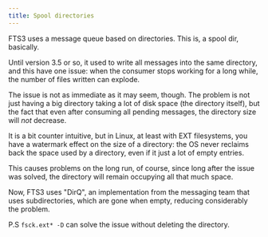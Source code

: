 ```yaml
---
title: Spool directories
---
```


FTS3 uses a message queue based on directories. This is, a spool dir, basically.

Until version 3.5 or so, it used to write all messages into the same directory,
and this have one issue: when the consumer stops working for a long while, the
number of files written can explode.

The issue is not as immediate as it may seem, though. The problem is not just
having a big directory taking a lot of disk space (the directory itself), but
the fact that even after consuming all pending messages, the directory size
will *not* decrease.

It is a bit counter intuitive, but in Linux, at least with EXT filesystems, you
have a watermark effect on the size of a directory: the OS never reclaims back
the space used by a directory, even if it just a lot of empty entries.

This causes problems on the long run, of course, since long after the issue was
solved, the directory will remain occupying all that much space.

Now, FTS3 uses "DirQ", an implementation from the messaging team that uses
subdirectories, which are gone when empty, reducing considerably the problem.

P.S `fsck.ext* -D` can solve the issue without deleting the directory. 
